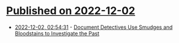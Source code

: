 # [Published on 2022-12-02](index.md)

* [2022-12-02, 02:54:31](https://news.ycombinator.com/item?id=33826178) - [Document Detectives Use Smudges and Bloodstains to Investigate the Past](https://www.smithsonianmag.com/history/document-detectives-use-smudges-bloodstains-investigate-past-180980986/)
